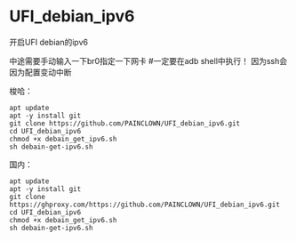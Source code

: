 # UFI_debian_ipv6
开启UFI debian的ipv6

中途需要手动输入一下br0指定一下网卡 
#一定要在adb shell中执行！
因为ssh会因为配置变动中断


梭哈：
```
apt update
apt -y install git 
git clone https://github.com/PAINCLOWN/UFI_debian_ipv6.git 
cd UFI_debian_ipv6 
chmod +x debain_get_ipv6.sh 
sh debain-get-ipv6.sh
```

国内：
```
apt update
apt -y install git 
git clone https://ghproxy.com/https://github.com/PAINCLOWN/UFI_debian_ipv6.git 
cd UFI_debian_ipv6 
chmod +x debain_get_ipv6.sh 
sh debain-get-ipv6.sh
```

